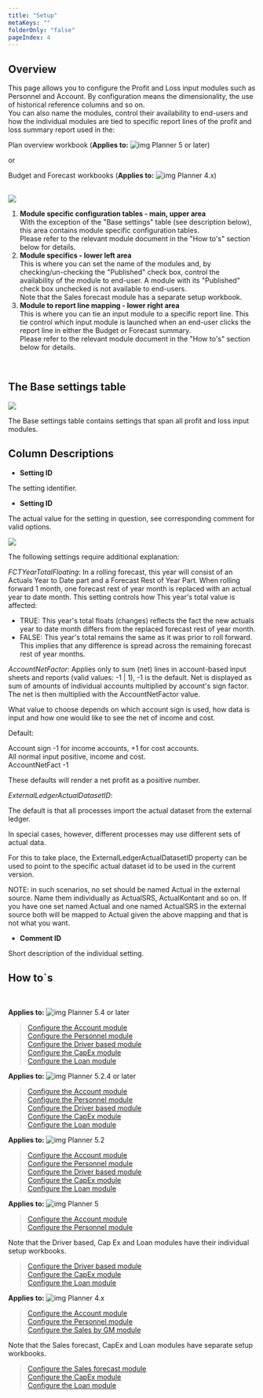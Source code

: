 ```yaml
---
title: "Setup"
metaKeys: ""
folderOnly: "false"
pageIndex: 4
---
```


## Overview
This page allows you to configure the Profit and Loss input modules such as Personnel and Account. By configuration means the dimensionality, the use of historical reference columns and so on.<br/>
You can also name the modules, control their availability to end-users and how the individual modules are tied to specific report lines of the profit and loss summary report used in the:<br/>

Plan overview workbook (**Applies to:** ![img](https://profitbasedocs.blob.core.windows.net/icons/yes-icon.png) Planner 5 or later)<br/>

or<br/>

Budget and Forecast workbooks (**Applies to:** ![img](https://profitbasedocs.blob.core.windows.net/icons/yes-icon.png) Planner 4.x)<br/>
<br/>

![](https://profitbasedocs.blob.core.windows.net/enduserhelp/images/InputSettingsSetup.JPG)

1. **Module specific configuration tables - main, upper area**<br/>
With the exception of the "Base settings" table (see description below), this area contains module specific configuration tables.<br/>
Please refer to the relevant module document in the "How to's" section below for details.
2. **Module specifics - lower left area**<br/>
This is where you can set the name of the modules and, by checking/un-checking the "Published" check box, control the availability of the module to end-user. A module with its "Published" check box unchecked is not available to end-users.<br/>
Note that the Sales forecast module has a separate setup workbook.
3. **Module to report line mapping - lower right area**<br/>
This is where you can tie an input module to a specific report line. This tie control which input module is launched when an end-user clicks the report line in either the Budget or Forecast summary.<br/>
Please refer to the relevant module document in the "How to's" section below for details.
<br/>

## The Base settings table

![](https://profitbasedocs.blob.core.windows.net/plannerimages/base-settings.JPG)

The Base settings table contains settings that span all profit and loss input modules.

## Column Descriptions

- **Setting ID**<br/>

The setting identifier.<br/>

- **Setting ID**<br/>

The actual value for the setting in question, see corresponding comment for valid options.<br/>

![](https://profitbasedocs.blob.core.windows.net/plannerimages/base-setting-close-up.JPG)

The following settings require additional explanation:<br/>

*FCTYearTotalFloating*: In a rolling forecast, this year will consist of an Actuals Year to Date part and a Forecast Rest of Year Part. When rolling forward 1 month, one forecast rest of year month is replaced with an actual year to date month. This setting controls how This year's total value is affected:<br/>

- TRUE: This year's total floats (changes) reflects the fact the new actuals year to date month differs from the replaced forecast rest of year month.<br/>
- FALSE: This year's total remains the same as it was prior to roll forward. This implies that any difference is spread across the remaining forecast rest of year months.<br/>

*AccountNetFactor*: Applies only to sum (net) lines in account-based input sheets and reports (valid values: -1 | 1), -1 is the default. Net is displayed as sum of amounts of individual accounts multiplied by account's sign factor. The net is then multiplied with the AccountNetFactor value.<br/>

What value to choose depends on which account sign is used, how data is input and how one would like to see the net of income and cost.<br/>

Default:<br/>

Account sign -1 for income accounts, +1 for cost accounts.<br/>
All normal input positive, income and cost.<br/>
AccountNetFact -1<br/>

These defaults will render a net profit as a positive number.<br/>

*ExternalLedgerActualDatasetID*:

The default is that all processes import the actual dataset from the external ledger.

In special cases, however, different processes may use different sets of actual data.

For this to take place, the ExternalLedgerActualDatasetID property can be used to point to the specific actual dataset id to be used in the current version.

NOTE: in such scenarios, no set should be named Actual in the external source. Name them individually as ActualSRS, ActualKontant and so on. If you have one set named Actual and one named ActualSRS in the external source both will be mapped to Actual given the above mapping and that is not what you want.

- **Comment ID**<br/>

Short description of the individual setting.<br/>

## How to`s

<br/>

**Applies to:** ![img](https://profitbasedocs.blob.core.windows.net/icons/yes-icon.png) Planner 5.4 or later

> [Configure the Account module](https://profitbasedocs.blob.core.windows.net/enduserhelp/files/V5.4/Planner%20Account%20module.pdf)<br/>
> [Configure the Personnel module](https://profitbasedocs.blob.core.windows.net/enduserhelp/files/V5.4/Planner%20Personnel%20module.pdf)<br/>
> [Configure the Driver based module](https://profitbasedocs.blob.core.windows.net/enduserhelp/files/V5.4/Planner%20Driver%20based%20module.pdf)<br/>
> [Configure the CapEx module](https://profitbasedocs.blob.core.windows.net/enduserhelp/files/V5.4/Planner%20CapEx%20module.pdf)<br/>
> [Configure the Loan module](https://profitbasedocs.blob.core.windows.net/enduserhelp/files/V5.4/Planner%20Loan%20module.pdf)<br/>

**Applies to:** ![img](https://profitbasedocs.blob.core.windows.net/icons/yes-icon.png) Planner 5.2.4 or later

> [Configure the Account module](https://profitbasedocs.blob.core.windows.net/enduserhelp/files/V5.2.4/Planner%20Account%20module.pdf)<br/>
> [Configure the Personnel module](https://profitbasedocs.blob.core.windows.net/enduserhelp/files/V5.2.4/Planner%20Personnel%20module.pdf)<br/>
> [Configure the Driver based module](https://profitbasedocs.blob.core.windows.net/enduserhelp/files/V5.2.4/Planner%20Driver%20based%20module.pdf)<br/>
> [Configure the CapEx module](https://profitbasedocs.blob.core.windows.net/enduserhelp/files/V5.2.4/Planner%20CapEx%20module.pdf)<br/>
> [Configure the Loan module](https://profitbasedocs.blob.core.windows.net/enduserhelp/files/V5.2.4/Planner%20Loan%20module.pdf)<br/>

**Applies to:** ![img](https://profitbasedocs.blob.core.windows.net/icons/yes-icon.png) Planner 5.2

> [Configure the Account module](https://profitbasedocs.blob.core.windows.net/enduserhelp/files/V5.2/Planner%20Account%20module.pdf)<br/>
> [Configure the Personnel module](https://profitbasedocs.blob.core.windows.net/enduserhelp/files/V5.2/Planner%20Personnel%20module.pdf)<br/>
> [Configure the Driver based module](https://profitbasedocs.blob.core.windows.net/enduserhelp/files/V5.2/Planner%20Driver%20based%20module.pdf)<br/>
> [Configure the CapEx module](https://profitbasedocs.blob.core.windows.net/enduserhelp/files/V5.2/Planner%20CapEx%20module.pdf)<br/>
> [Configure the Loan module](https://profitbasedocs.blob.core.windows.net/enduserhelp/files/V5.2/Planner%20Loan%20module.pdf)<br/>

**Applies to:** ![img](https://profitbasedocs.blob.core.windows.net/icons/yes-icon.png) Planner 5

> [Configure the Account module](https://profitbasedocs.blob.core.windows.net/enduserhelp/files/v5/Planner%20Account%20module.pdf)<br/>
> [Configure the Personnel module](https://profitbasedocs.blob.core.windows.net/enduserhelp/files/v5/Planner%20Personnel%20module.pdf)<br/>

Note that the Driver based, Cap Ex and Loan modules have their individual setup workbooks.

> [Configure the Driver based module](https://profitbasedocs.blob.core.windows.net/enduserhelp/files/v5/Planner%20Sales%20Forecast%20module.pdf)<br/>
> [Configure the CapEx module](https://profitbasedocs.blob.core.windows.net/enduserhelp/files/v5/Planner%20CapEx%20module.pdf)<br/>
> [Configure the Loan module](https://profitbasedocs.blob.core.windows.net/enduserhelp/files/v5/Planner%20Loan%20module.pdf)<br/>

**Applies to:** ![img](https://profitbasedocs.blob.core.windows.net/icons/yes-icon.png) Planner 4.x

> [Configure the Account module](https://profitbasedocs.blob.core.windows.net/enduserhelp/files/Planner%20Account%20module.pdf)<br/>
> [Configure the Personnel module](https://profitbasedocs.blob.core.windows.net/enduserhelp/files/Planner%20Personnel%20module.pdf)<br/>
> [Configure the Sales by GM module](https://profitbasedocs.blob.core.windows.net/enduserhelp/files/Planner%20Sales%20By%20GM%20module.pdf)<br/>

Note that the Sales forecast, CapEx and Loan modules have separate setup workbooks.

> [Configure the Sales forecast module](https://profitbasedocs.blob.core.windows.net/enduserhelp/files/Planner%20Sales%20Forecast%20module.pdf)<br/>
> [Configure the CapEx module](https://profitbasedocs.blob.core.windows.net/enduserhelp/files/Planner%20CapEx%20module.pdf)<br/>
> [Configure the Loan module](https://profitbasedocs.blob.core.windows.net/enduserhelp/files/Planner%20Loan%20module.pdf)<br/>
